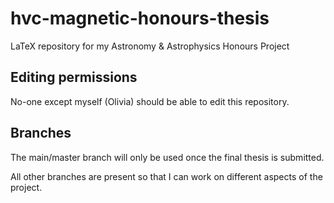 # hvc-magnetic-honours-thesis
LaTeX repository for my Astronomy &amp; Astrophysics Honours Project

## Editing permissions

No-one except myself (Olivia) should be able to edit this repository.

## Branches

The main/master branch will only be used once the final thesis is submitted.

All other branches are present so that I can work on different aspects of the project.